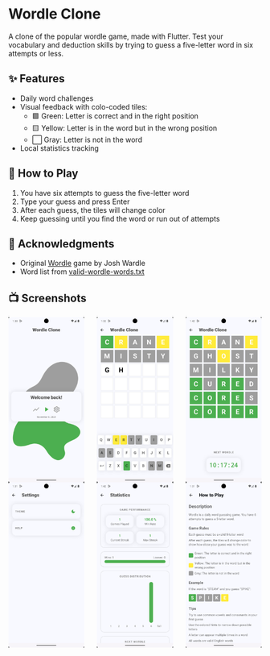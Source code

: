 # Wordle Clone

A clone of the popular wordle game, made with Flutter. Test your vocabulary and deduction skills by trying to guess a five-letter word in six attempts or less.

## ✨ Features
* Daily word challenges
* Visual feedback with colo-coded tiles:
  - 🟩 Green: Letter is correct and in the right position
  - 🟨 Yellow: Letter is in the word but in the wrong position
  - ⬜ Gray: Letter is not in the word
* Local statistics tracking

## 🎯 How to Play
1. You have six attempts to guess the five-letter word
2. Type your guess and press Enter
3. After each guess, the tiles will change color
4. Keep guessing until you find the word or run out of attempts

## 🙌 Acknowledgments
- Original [Wordle](https://www.nytimes.com/games/wordle/index.html) game by Josh Wardle
- Word list from [valid-wordle-words.txt](https://gist.github.com/dracos/dd0668f281e685bad51479e5acaadb93)

## 📺 Screenshots
<div style="display: flex; justify-content: space-between;">
  <img src="https://raw.githubusercontent.com/VaiosChr/wordle_clone/master/assets/images/home_screen.png" width="30%" />
  <img src="https://raw.githubusercontent.com/VaiosChr/wordle_clone/master/assets/images/play.png" width="30%" />
  <img src="https://raw.githubusercontent.com/VaiosChr/wordle_clone/master/assets/images/play2.png" width="30%" />
</div>
<div style="display: flex; justify-content: space-between;">
  <img src="https://raw.githubusercontent.com/VaiosChr/wordle_clone/master/assets/images/settings.png" width="30%" />
  <img src="https://raw.githubusercontent.com/VaiosChr/wordle_clone/master/assets/images/stats.png" width="30%" />
  <img src="https://raw.githubusercontent.com/VaiosChr/wordle_clone/master/assets/images/help.png" width="30%" />
</div>
